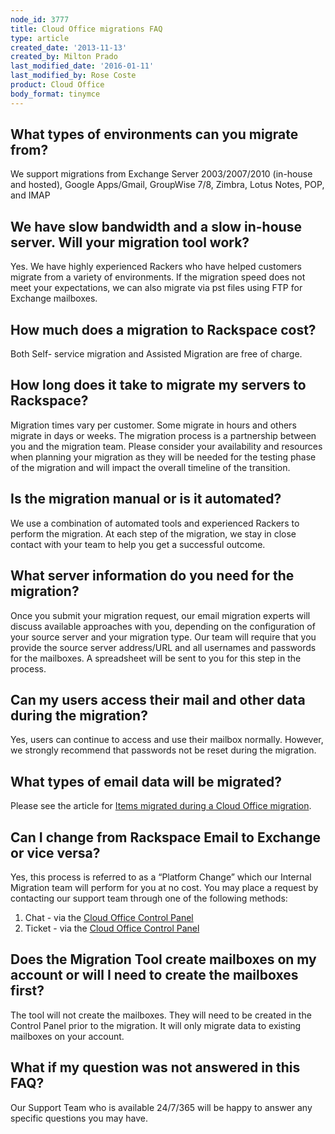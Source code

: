 ```yaml
---
node_id: 3777
title: Cloud Office migrations FAQ
type: article
created_date: '2013-11-13'
created_by: Milton Prado
last_modified_date: '2016-01-11'
last_modified_by: Rose Coste
product: Cloud Office
body_format: tinymce
---
```


What types of environments can you migrate from?
------------------------------------------------

<span>We support migrations from Exchange Server 2003/2007/2010
(in-house and hosted), Google Apps/Gmail, GroupWise 7/8, Zimbra, Lotus
Notes, POP, and IMAP</span>

We have slow bandwidth and a slow in-house server.  Will your migration tool work?
----------------------------------------------------------------------------------

<span>Yes.  We have highly experienced Rackers who have helped customers
migrate from a variety of environments. If the migration speed does not
meet your expectations, we can also migrate via pst files using FTP for
Exchange mailboxes.</span>

How much does a migration to Rackspace cost?
--------------------------------------------

<span>Both Self</span>- service migration and Assisted Migration are
free of charge.

How long does it take to migrate my servers to Rackspace?
---------------------------------------------------------

<span>Migration times vary per customer.  Some migrate in hours and
others migrate in days or weeks.  The migration process is a partnership
between you and the migration team. Please consider your availability
and resources when planning your migration as they will be needed for
the testing phase of the migration and will impact the overall timeline
of the transition.</span>

Is the migration manual or is it automated?
-------------------------------------------

<span>We use a combination of automated tools and experienced Rackers to
perform the migration. At each step of the migration, we stay in close
contact with your team to help you get a successful outcome.</span>

What server information do you need for the migration?
------------------------------------------------------

<span>Once you submit your migration request, our email migration
experts will discuss available approaches with you, depending on the
configuration of your source server and your migration type.  Our team
will require that you provide the source server address/URL and all
usernames and passwords for the mailboxes.  A spreadsheet will be sent
to you for this step in the process. </span>

Can my users access their mail and other data during the migration?
-------------------------------------------------------------------

<span>Yes, users can continue to access and use their mailbox normally.
However, we strongly recommend that passwords not be reset during the
migration.</span>

What types of email data will be migrated?
------------------------------------------

<span>Please see the article for </span>[Items migrated during a Cloud
Office
migration](/howto/items-migrated-during-an-cloud-office-migration)<span>.</span>

Can I change from Rackspace Email to Exchange or vice versa?
------------------------------------------------------------

<span>Yes, this process is referred to as a &ldquo;Platform Change&rdquo; which our
Internal Migration team will perform for you at no cost. You may place a
request by contacting our support team through one of the following
methods:</span>

1.  <span>Chat - via the [Cloud Office Control
    Panel](https://cp.rackspace.com/)</span>
2.  <span>Ticket - via the [Cloud Office Control
    Panel](https://cp.rackspace.com/)</span>

Does the Migration Tool create mailboxes on my account or will I need to create the mailboxes first?
----------------------------------------------------------------------------------------------------

<span>The tool will not create the mailboxes. They will need to be
created in the Control Panel prior to the migration. It will only
migrate data to existing mailboxes on your account.</span>

What if my question was not answered in this FAQ?
-------------------------------------------------

<span>Our Support Team who is available 24/7/365 will be happy to answer
any specific questions you may have.</span>

